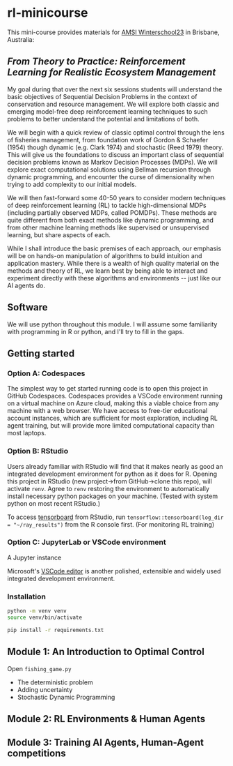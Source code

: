 # rl-minicourse

This mini-course provides materials for [AMSI Winterschool23](https://ws.amsi.org.au/timetable/) in Brisbane, Australia:

## _From Theory to Practice: Reinforcement Learning for Realistic Ecosystem Management_

My goal during that over the next six sessions students will understand the basic objectives of Sequential Decision Problems in the context of conservation and resource management. We will explore both classic and emerging model-free deep reinforcement learning techniques to such problems to better understand the potential and limitations of both. 

We will begin with a quick review of classic optimal control through the lens of fisheries management, from foundation work of Gordon & Schaefer (1954) though dynamic (e.g. Clark 1974) and stochastic (Reed 1979) theory.  This will give us the foundations to discuss an important class of sequential decision problems known as Markov Decision Processes (MDPs).  We will explore exact computational solutions using Bellman recursion through dynamic programming, and encounter the curse of dimensionality when trying to add complexity to our initial models.  

We will then fast-forward some 40-50 years to consider modern techniques of deep reinforcement learning (RL) to tackle high-dimensional MDPs (including partially observed MDPs, called POMDPs).  These methods are quite different from both exact methods like dynamic programming, and from other machine learning methods like supervised or unsupervised learning, but share aspects of each.

While I shall introduce the basic premises of each approach, our emphasis will be on hands-on manipulation of algorithms to build intuition and application mastery.  While there is a wealth of high quality material on the methods and theory of RL, we learn best by being able to interact and experiment directly with these algorithms and environments -- just like our AI agents do.

## Software

We will use python throughout this module.  I will assume some familiarity with programming in R or python, and I'll try to fill in the gaps.  

## Getting started

### Option A: Codespaces

The simplest way to get started running code is to open this project in GitHub Codespaces. Codespaces provides a VSCode environment running on a virtual machine on Azure cloud, making this a viable choice from any machine with a web browser.  We have access to free-tier educational account instances, which are sufficient for most exploration, including RL agent training, but will provide more limited computational capacity than most laptops. 


### Option B: RStudio

Users already familiar with RStudio will find that it makes nearly as good an integrated development environment for python as it does for R.  Opening this project in RStudio (new project->from GitHub->clone this repo), will activate `renv`.  Agree to `renv` restoring the environment to automatically install necessary python packages on your machine. (Tested with system python on most recent RStudio.)

To access [tensorboard](https://www.tensorflow.org/tensorboard) from RStudio, run `tensorflow::tensorboard(log_dir = "~/ray_results")` from the R console first.  (For monitoring RL training)

### Option C: JupyterLab or VSCode environment

A Jupyter instance 

Microsoft's [VSCode editor](https://code.visualstudio.com/) is another polished, extensible and widely used integrated development environment.


### Installation

```bash
python -m venv venv
source venv/bin/activate
```

```bash
pip install -r requirements.txt
```

## Module 1: An Introduction to Optimal Control

Open `fishing_game.py`

- The deterministic problem
- Adding uncertainty
- Stochastic Dynamic Programming

## Module 2: RL Environments & Human Agents



## Module 3: Training AI Agents, Human-Agent competitions


